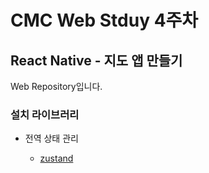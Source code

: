 # CMC Web Stduy 4주차

## React Native - 지도 앱 만들기

Web Repository입니다.

### 설치 라이브러리

- 전역 상태 관리

  - [zustand](https://zustand-demo.pmnd.rs/)

